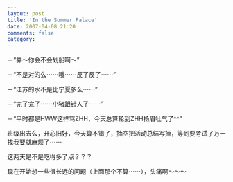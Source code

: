 ```yaml
---
layout: post
title: 'In the Summer Palace'
date: 2007-04-08 21:20
comments: false
category: 
---
```

    

－“靠～你会不会划船啊～”

－“不是对的么⋯⋯哦⋯⋯反了反了⋯⋯”

－“江苏的水不是比宁夏多么⋯⋯”

－“完了完了⋯⋯小猪跟错人了⋯⋯”

－“平时都是HWW这样骂ZHH，今天总算轮到ZHH扬眉吐气了^^”

班级出去么，开心旧好，今天算不错了，抽空把活动总结写掉，等到要考试了万一找我要就麻烦了⋯⋯

这两天是不是吃得多了点？？？

现在开始想一些很长远的问题（上面那个不算⋯⋯），头痛啊～～～
